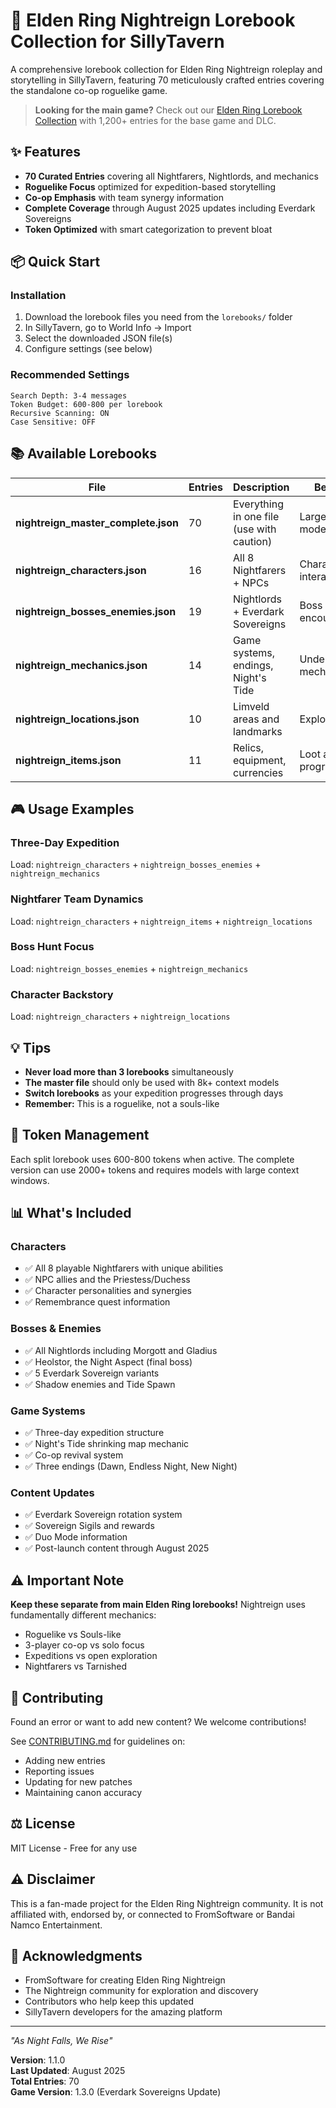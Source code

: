 # 🌙 Elden Ring Nightreign Lorebook Collection for SillyTavern

A comprehensive lorebook collection for Elden Ring Nightreign roleplay and storytelling in SillyTavern, featuring 70 meticulously crafted entries covering the standalone co-op roguelike game.

> **Looking for the main game?** Check out our [Elden Ring Lorebook Collection](https://github.com/jeremy-green/elden-ring-lorebook) with 1,200+ entries for the base game and DLC.

## ✨ Features

- **70 Curated Entries** covering all Nightfarers, Nightlords, and mechanics
- **Roguelike Focus** optimized for expedition-based storytelling
- **Co-op Emphasis** with team synergy information
- **Complete Coverage** through August 2025 updates including Everdark Sovereigns
- **Token Optimized** with smart categorization to prevent bloat

## 📦 Quick Start

### Installation
1. Download the lorebook files you need from the `lorebooks/` folder
2. In SillyTavern, go to World Info → Import
3. Select the downloaded JSON file(s)
4. Configure settings (see below)

### Recommended Settings
```
Search Depth: 3-4 messages
Token Budget: 600-800 per lorebook
Recursive Scanning: ON
Case Sensitive: OFF
```

## 📚 Available Lorebooks

| File | Entries | Description | Best For |
|------|---------|-------------|----------|
| **nightreign_master_complete.json** | 70 | Everything in one file (use with caution) | Large context models |
| **nightreign_characters.json** | 16 | All 8 Nightfarers + NPCs | Character interactions |
| **nightreign_bosses_enemies.json** | 19 | Nightlords + Everdark Sovereigns | Boss encounters |
| **nightreign_mechanics.json** | 14 | Game systems, endings, Night's Tide | Understanding mechanics |
| **nightreign_locations.json** | 10 | Limveld areas and landmarks | Exploration RP |
| **nightreign_items.json** | 11 | Relics, equipment, currencies | Loot and progression |

## 🎮 Usage Examples

### Three-Day Expedition
Load: `nightreign_characters` + `nightreign_bosses_enemies` + `nightreign_mechanics`

### Nightfarer Team Dynamics
Load: `nightreign_characters` + `nightreign_items` + `nightreign_locations`

### Boss Hunt Focus
Load: `nightreign_bosses_enemies` + `nightreign_mechanics`

### Character Backstory
Load: `nightreign_characters` + `nightreign_locations`

## 💡 Tips

- **Never load more than 3 lorebooks** simultaneously
- **The master file** should only be used with 8k+ context models
- **Switch lorebooks** as your expedition progresses through days
- **Remember:** This is a roguelike, not a souls-like

## 🔧 Token Management

Each split lorebook uses 600-800 tokens when active. The complete version can use 2000+ tokens and requires models with large context windows.

## 📊 What's Included

### Characters
- ✅ All 8 playable Nightfarers with unique abilities
- ✅ NPC allies and the Priestess/Duchess
- ✅ Character personalities and synergies
- ✅ Remembrance quest information

### Bosses & Enemies
- ✅ All Nightlords including Morgott and Gladius
- ✅ Heolstor, the Night Aspect (final boss)
- ✅ 5 Everdark Sovereign variants
- ✅ Shadow enemies and Tide Spawn

### Game Systems
- ✅ Three-day expedition structure
- ✅ Night's Tide shrinking map mechanic
- ✅ Co-op revival system
- ✅ Three endings (Dawn, Endless Night, New Night)

### Content Updates
- ✅ Everdark Sovereign rotation system
- ✅ Sovereign Sigils and rewards
- ✅ Duo Mode information
- ✅ Post-launch content through August 2025

## ⚠️ Important Note

**Keep these separate from main Elden Ring lorebooks!** Nightreign uses fundamentally different mechanics:
- Roguelike vs Souls-like
- 3-player co-op vs solo focus
- Expeditions vs open exploration
- Nightfarers vs Tarnished

## 🤝 Contributing

Found an error or want to add new content? We welcome contributions!

See [CONTRIBUTING.md](CONTRIBUTING.md) for guidelines on:
- Adding new entries
- Reporting issues
- Updating for new patches
- Maintaining canon accuracy

## ⚖️ License

MIT License - Free for any use

## ⚠️ Disclaimer

This is a fan-made project for the Elden Ring Nightreign community. It is not affiliated with, endorsed by, or connected to FromSoftware or Bandai Namco Entertainment.

## 🙏 Acknowledgments

- FromSoftware for creating Elden Ring Nightreign
- The Nightreign community for exploration and discovery
- Contributors who help keep this updated
- SillyTavern developers for the amazing platform

---

*"As Night Falls, We Rise"*

**Version**: 1.1.0  
**Last Updated**: August 2025  
**Total Entries**: 70  
**Game Version**: 1.3.0 (Everdark Sovereigns Update)